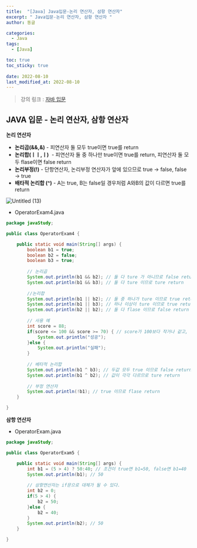 ```yaml
---
title:  "[Java] Java입문-논리 연산자, 삼항 연산자"
excerpt: " Java입문-논리 연산자, 삼항 연산자 "
author: 동글

categories:
  - Java
tags:
  - [Java]

toc: true
toc_sticky: true
 
date: 2022-08-10
last_modified_at: 2022-08-10
---
```


> 강의 링크 : [자바 입문](https://programmers.co.kr/learn/courses/5)

## JAVA 입문 - 논리 연산자, 삼항 연산자

**논리 연산자**

- **논리곱(&&,&)** - 피연산자 둘 모두 true이면 true를 return
- **논리합(ㅣㅣ,ㅣ)**  - 피연산자 둘 중 하나만 true이면 true를 return, 피연산자 둘 모두 flase이면 false return
- **논리부정(!)** - 단항연산자, 논리부정 연산자가 앞에 있으므로 true → false, false → true
- **배타적 논리합 (^)** - A는 true, B는 false일 경우처럼 A와B의 값이 다르면 true를 return

![Untitled (13)](https://user-images.githubusercontent.com/109357459/183926808-0a476534-94bb-4394-bebe-d23b064af7be.png)

- OperatorExam4.java

```java
package javaStudy;

public class OperatorExam4 {

	public static void main(String[] args) {
		boolean b1 = true;
		boolean b2 = false;
		boolean b3 = true;
		
		// 논리곱
		System.out.println(b1 && b2); // 둘 다 ture 가 아니므로 false return
		System.out.println(b1 && b3); // 둘 다 ture 이므로 ture return
		
		//논리합
		System.out.println(b1 || b2); // 둘 중 하나가 ture 이므로 true return
		System.out.println(b1 || b3); // 하나 이상이 ture 이므로 true return
		System.out.println(b2 || b2); // 둘 다 flase 이므로 false return
		
		// 사용 예
		int score = 88;
		if(score <= 100 && score >= 70) { // score가 100보다 작거나 같고, 70보다 크거나 같을 때
			System.out.println("성공");
		}else {
			System.out.println("실패");
		}
		
		// 베타적 논리합
		System.out.println(b1 ^ b3); // 두값 모두 true 이므로 false return
		System.out.println(b1 ^ b2); // 값이 각각 다르므로 ture return
		
		// 부정 연산자
		System.out.println(!b1); // true 이므로 flase return 
	}

}
```

**삼항 연산자**

- OperatorExam.java

```java
package javaStudy;

public class OperatorExam5 {

	public static void main(String[] args) {
		int b1 = (5 > 4) ? 50:40; // 조건이 true면 b1=50, false면 b1=40
		System.out.println(b1); // 50
		
		// 삼항연산자는 if문으로 대체가 될 수 있다.
		int b2 = 0;
		if(5 > 4) {
			b2 = 50;
		}else {
			b2 = 40;
		}
		System.out.println(b2); // 50
	}

}
```